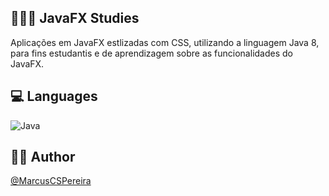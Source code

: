 ## 👨🏽‍💻 JavaFX Studies

Aplicações em JavaFX estlizadas com CSS, utilizando a linguagem Java 8, para fins estudantis e de aprendizagem sobre as funcionalidades do JavaFX.

## 💻 Languages

![Java](https://img.shields.io/badge/java-%23ED8B00.svg?style=for-the-badge&logo=openjdk&logoColor=white)

## ✍🏼 Author
[@MarcusCSPereira](https://github.com/MarcusCSPereira)
